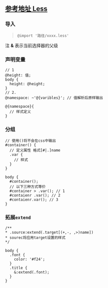 ## [参考地址 Less](https://less.bootcss.com/)

### 导入

> `@import '路径/xxxx.less'`

注 **&** 表示当前选择器的父级

### 声明变量

```Less
// 1
@height: 值;
body {
  height: @height;
}
// 2.
@namespace: ~'@{varibles}'; // 值解析后原样输出

@{namespace}{
  // 样式定义
}

```

### 分组

```less
// 使用()将不会在css中输出
#container() {
  // 定义属性 格式[#|.]name
  .var {
    // 样式
  }
}

body {
  #container();
  // 以下三种方式等价
  #container > .var(); // 1
  #contaienr .var(); // 2
  #contaienr.var(); // 3
}
```

### 拓展`extend`

```less
/**
* .source:extend(.target[(+,-, ,>)name])
* sourec将应用target设置的样式
*/

body {
  .font {
    color: '#f24';
  }
  .title {
    &:extend(.font);
  }
}
```
